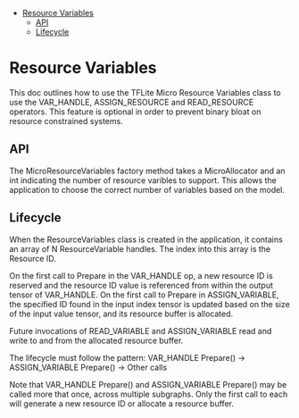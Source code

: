 <!-- mdformat off(b/169948621#comment2) -->

<!--
Semi-automated TOC generation with instructions from
https://github.com/ekalinin/github-markdown-toc#auto-insert-and-update-toc
-->

<!--ts-->
* [Resource Variables](#resource-variables)
   * [API](#api)
   * [Lifecycle](#lifecycle)

<!-- Added by: njeff, at: Thu 02 Sep 2021 02:59:08 PM PDT -->

<!--te-->

# Resource Variables

This doc outlines how to use the TFLite Micro Resource Variables class to use
the VAR_HANDLE, ASSIGN_RESOURCE and READ_RESOURCE operators. This feature is
optional in order to prevent binary bloat on resource constrained systems.

## API

The MicroResourceVariables factory method takes a MicroAllocator and an int
indicating the number of resource varibles to support. This allows the
application to choose the correct number of variables based on the model.

## Lifecycle

When the ResourceVariables class is created in the application, it contains an
array of N ResourceVariable handles. The index into this array is the Resource
ID.

On the first call to Prepare in the VAR_HANDLE op, a new resource ID is reserved
and the resource ID value is referenced from within the output tensor of
VAR_HANDLE. On the first call to Prepare in ASSIGN_VARIABLE, the specified ID
found in the input index tensor is updated based on the size of the input value
tensor, and its resource buffer is allocated.

Future invocations of READ_VARIABLE and ASSIGN_VARIABLE read and write to and
from the allocated resource buffer.

The lifecycle must follow the pattern:
VAR_HANDLE Prepare() -> ASSIGN_VARIABLE Prepare() -> Other calls

Note that VAR_HANDLE Prepare() and ASSIGN_VARIABLE Prepare() may be called more
that once, across multiple subgraphs. Only the first call to each will generate
a new resource ID or allocate a resource buffer.

